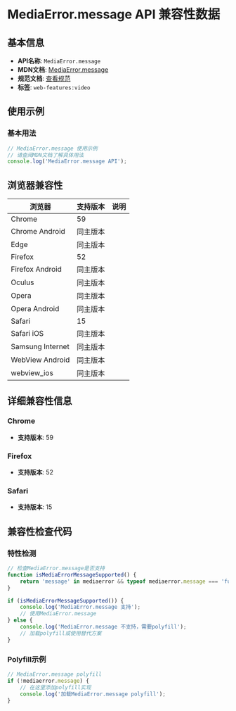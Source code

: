 # MediaError.message API 兼容性数据

## 基本信息

- **API名称**: `MediaError.message`
- **MDN文档**: [MediaError.message](https://developer.mozilla.org/docs/Web/API/MediaError/message)
- **规范文档**: [查看规范](https://html.spec.whatwg.org/multipage/media.html#dom-mediaerror-message-dev)
- **标签**: `web-features:video`

## 使用示例

### 基本用法

```javascript
// MediaError.message 使用示例
// 请查阅MDN文档了解具体用法
console.log('MediaError.message API');
```

## 浏览器兼容性

| 浏览器 | 支持版本 | 说明 |
|--------|----------|------|
| Chrome | 59 |  |
| Chrome Android | 同主版本 |  |
| Edge | 同主版本 |  |
| Firefox | 52 |  |
| Firefox Android | 同主版本 |  |
| Oculus | 同主版本 |  |
| Opera | 同主版本 |  |
| Opera Android | 同主版本 |  |
| Safari | 15 |  |
| Safari iOS | 同主版本 |  |
| Samsung Internet | 同主版本 |  |
| WebView Android | 同主版本 |  |
| webview_ios | 同主版本 |  |

## 详细兼容性信息

### Chrome

- **支持版本**: 59

### Firefox

- **支持版本**: 52

### Safari

- **支持版本**: 15

## 兼容性检查代码

### 特性检测

```javascript
// 检查MediaError.message是否支持
function isMediaErrorMessageSupported() {
    return 'message' in mediaerror && typeof mediaerror.message === 'function';
}

if (isMediaErrorMessageSupported()) {
    console.log('MediaError.message 支持');
    // 使用MediaError.message
} else {
    console.log('MediaError.message 不支持，需要polyfill');
    // 加载polyfill或使用替代方案
}
```

### Polyfill示例

```javascript
// MediaError.message polyfill
if (!mediaerror.message) {
    // 在这里添加polyfill实现
    console.log('加载MediaError.message polyfill');
}
```


